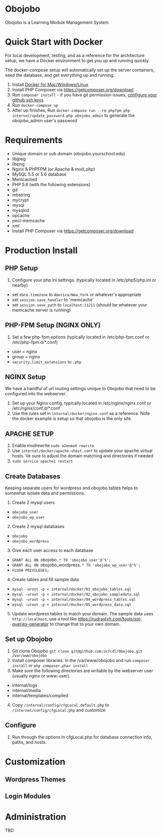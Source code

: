 # Obojobo
Obojobo is a Learning Module Management System

# Quick Start with Docker
For local development, testing, and as a reference for the architecture setup, we have a Docker environment to get you up and running quickly.

The docker-compose setup will automatically set up the server containers, seed the database, and get everything up and running.

1. Install [Docker for Mac/Windows/Linux](https://www.docker.com/products/docker)
2. Install PHP Composer via https://getcomposer.org/download
3. Run `composer install` - if you have git permission issues, [configure your github ssh keys](https://help.github.com/articles/generating-an-ssh-key/)
4. Run `docker-compose up`
5. After up finishes, Run `docker-compose run --rm phpfpm php internal/update_password.php obojobo_admin` to generate the obojobo_admin user's password


# Requirements
* Unique domain or sub domain (obojobo.yourschool.edu)
* libjpeg
* libpng
* Nginx & PHPFPM (or Apache & mod_php)
* MySQL 5.5 or 5.6 database
* Memcached
* PHP 5.6 (with the following extensions)
 * gd
 * mbstring
 * mycrypt
 * mysql
 * mysqlnd
 * opcache
 * pecl-memcache
 * xml
* Install PHP Composer via https://getcomposer.org/download


# Production Install
## PHP Setup
1. Configure your php.ini settings. (typically located in /etc/php5/php.ini or nearby)
 * set `date.timezone` to `America/New_York` or whatever's appropriate
 * set `session.save_handler` to 'memcache'
 * set `session.save_path` to `localhost:11211` (should be whatever your memcache server is running)

## PHP-FPM Setup (NGINX ONLY)
1. Set a few php-fpm options (typically located in /etc/php-fpm.conf or /etc/php-fpm.d/*.conf)
 * user = nginx
 * group = nginx
 * `security.limit_extensions` to `.php`

## NGINX Setup
We have a handful of url routing settings unique to Obojobo that need to be configured into the webserver.

1. Set up your Nginx config, typically located in /etc/nginx/nginx.conf or /etc/nginx/conf.d/*.conf
2. Use the rules set in `internal/docker/nginx.conf` as a reference. Note the docker example is setup so that obojobo is the only site.

## APACHE SETUP
1. Enable modrewrite `sudo a2enmod rewrite`
3. Use `internal/docker/apache-vhost.conf` to update your apache virtual hosts. Ve sure to adjust the domain matching and directories if needed
4. `sudo service apache2 restart`

## Create Databases
Keeping separate users for wordpress and obojobo tables helps to somewhat isolate data and permissions.

1. Create 2 mysql users
  * `obojobo_user`
  * `obojobo_wp_user`

2. Create 2 mysql databases
  * `obojobo`
  * `obojobo_wordpress`

3. Give each user access to each database
  * `GRANT ALL ON `obojobo`.* TO 'obojobo_user'@'%';`
  * `GRANT ALL ON `obojobo_wordpress`.* TO 'obojobo_wp_user'@'%';`
  * `FLUSH PRIVILEGES;`

4. Create tables and fill sample data
  * `mysql -uroot -p < internal/docker/01_obojobo_tables.sql`
  * `mysql -uroot -p < internal/docker/02_obojobo_sampledata.sql`
  * `mysql -uroot -p < internal/docker/04_wordpress_tables.sql`
  * `mysql -uroot -p < internal/docker/05_wordpress_data.sql`

5. Update wordpress tables to match your domain. The sample data uses `http://localhost`, use a tool like https://rudrastyh.com/tools/sql-queries-generator to change that to your own domain.

## Set up Obojobo
1. Git clone Obojobo `git clone git@github.com:ucfcdl/Obojobo.git /var/www/obojobo`
2. Install composer libraries: In the /var/www/obojobo and run `composer install` or `php composer.phar install`
3. Make sure the following directories are writable by the webserver user (usually nginx or www-user).
 * internal/logs
 * internal/media
 * internal/templates/compiled
4. Copy `/internal/config/cfgLocal.default.php` to `/internal/config/cfgLocal.php` and customize

## Configure

1. Run through the options in cfgLocal.php for database connection info, paths, and hosts.




# Customization

## Wordpress Themes

## Login Modules


# Administration
TBD
